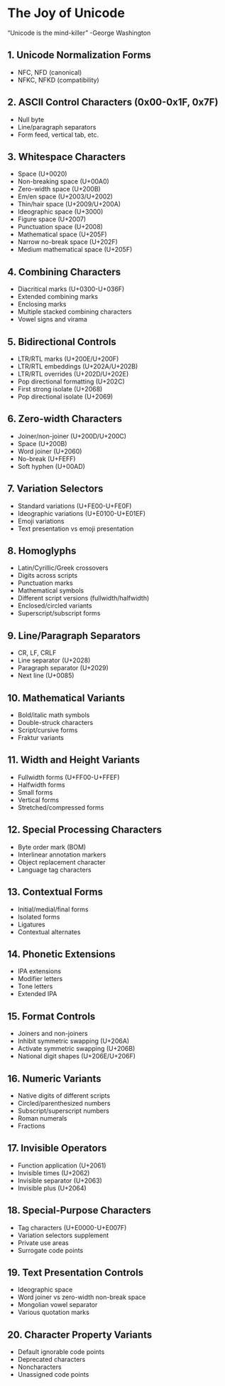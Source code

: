 # The Joy of Unicode

“Unicode is the mind-killer” -George Washington 

## 1. Unicode Normalization Forms

  - NFC, NFD (canonical)
  - NFKC, NFKD (compatibility)

## 2. ASCII Control Characters (0x00-0x1F, 0x7F)

  - Null byte
  - Line/paragraph separators
  - Form feed, vertical tab, etc.

## 3. Whitespace Characters

  - Space (U+0020)
  - Non-breaking space (U+00A0)
  - Zero-width space (U+200B)
  - Em/en space (U+2003/U+2002)
  - Thin/hair space (U+2009/U+200A)
  - Ideographic space (U+3000)
  - Figure space (U+2007)
  - Punctuation space (U+2008)
  - Mathematical space (U+205F)
  - Narrow no-break space (U+202F)
  - Medium mathematical space (U+205F)

## 4. Combining Characters

  - Diacritical marks (U+0300-U+036F)
  - Extended combining marks
  - Enclosing marks
  - Multiple stacked combining characters
  - Vowel signs and virama

## 5. Bidirectional Controls

  - LTR/RTL marks (U+200E/U+200F)
  - LTR/RTL embeddings (U+202A/U+202B)
  - LTR/RTL overrides (U+202D/U+202E)
  - Pop directional formatting (U+202C)
  - First strong isolate (U+2068)
  - Pop directional isolate (U+2069)

## 6. Zero-width Characters

  - Joiner/non-joiner (U+200D/U+200C)
  - Space (U+200B)
  - Word joiner (U+2060)
  - No-break (U+FEFF)
  - Soft hyphen (U+00AD)

## 7. Variation Selectors

  - Standard variations (U+FE00-U+FE0F)
  - Ideographic variations (U+E0100-U+E01EF)
  - Emoji variations
  - Text presentation vs emoji presentation

## 8. Homoglyphs

  - Latin/Cyrillic/Greek crossovers
  - Digits across scripts
  - Punctuation marks
  - Mathematical symbols
  - Different script versions (fullwidth/halfwidth)
  - Enclosed/circled variants
  - Superscript/subscript forms

## 9. Line/Paragraph Separators

  - CR, LF, CRLF
  - Line separator (U+2028)
  - Paragraph separator (U+2029)
  - Next line (U+0085)

## 10. Mathematical Variants

  - Bold/italic math symbols
  - Double-struck characters
  - Script/cursive forms
  - Fraktur variants

## 11. Width and Height Variants

  - Fullwidth forms (U+FF00-U+FFEF)
  - Halfwidth forms
  - Small forms
  - Vertical forms
  - Stretched/compressed forms

## 12. Special Processing Characters

  - Byte order mark (BOM)
  - Interlinear annotation markers
  - Object replacement character
  - Language tag characters

## 13. Contextual Forms

  - Initial/medial/final forms
  - Isolated forms
  - Ligatures
  - Contextual alternates

## 14. Phonetic Extensions

  - IPA extensions
  - Modifier letters
  - Tone letters
  - Extended IPA

## 15. Format Controls

  - Joiners and non-joiners
  - Inhibit symmetric swapping (U+206A)
  - Activate symmetric swapping (U+206B)
  - National digit shapes (U+206E/U+206F)

## 16. Numeric Variants

  - Native digits of different scripts
  - Circled/parenthesized numbers
  - Subscript/superscript numbers
  - Roman numerals
  - Fractions

## 17. Invisible Operators

  - Function application (U+2061)
  - Invisible times (U+2062)
  - Invisible separator (U+2063)
  - Invisible plus (U+2064)

## 18. Special-Purpose Characters

  - Tag characters (U+E0000-U+E007F)
  - Variation selectors supplement
  - Private use areas
  - Surrogate code points

## 19. Text Presentation Controls

  - Ideographic space
  - Word joiner vs zero-width non-break space
  - Mongolian vowel separator
  - Various quotation marks

## 20. Character Property Variants

  - Default ignorable code points
  - Deprecated characters
  - Noncharacters
  - Unassigned code points
